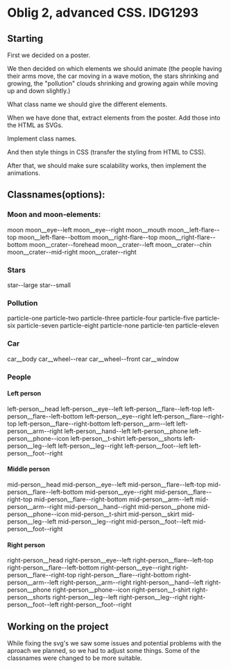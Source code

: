 # Oblig 2, advanced CSS. IDG1293

## Starting

First we decided on a poster.

We then decided on which elements we should animate (the people having their arms move, the car moving in a wave motion, the stars shrinking and growing, the "pollution" clouds shrinking and growing again while moving up and down slightly.)

What class name we should give the different elements.

When we have done that, extract elements from the poster. Add those into the HTML as SVGs.

Implement class names.

And then style things in CSS (transfer the styling from HTML to CSS).

After that, we should make sure scalability works, then implement the animations.

## Classnames(options):

### Moon and moon-elements:

moon
moon\_\_eye--left
moon\_\_eye--right
moon\_\_mouth
moon\_\_left-flare--top
moon\_\_left-flare--bottom
moon\_\_right-flare--top
moon\_\_right-flare--bottom
moon\_\_crater--forehead
moon\_\_crater--left
moon\_\_crater--chin
moon\_\_crater--mid-right
moon\_\_crater--right

### Stars

star--large
star--small

### Pollution

particle-one
particle-two
particle-three
particle-four
particle-five
particle-six
particle-seven
particle-eight
particle-none
particle-ten
particle-eleven

### Car

car\_\_body
car\_\_wheel--rear
car\_\_wheel--front
car\_\_window

### People

#### Left person

left-person\_\_head
left-person\_\_eye--left
left-person\_\_flare--left-top
left-person\_\_flare--left-bottom
left-person\_\_eye--right
left-person\_\_flare--right-top
left-person\_\_flare--right-bottom
left-person\_\_arm--left
left-person\_\_arm--right
left-person\_\_hand--left
left-person\_\_phone
left-person\_\_phone--icon
left-person\_\_t-shirt
left-person\_\_shorts
left-person\_\_leg--left
left-person\_\_leg--right
left-person\_\_foot--left
left-person\_\_foot--right

#### Middle person

mid-person\_\_head
mid-person\_\_eye--left
mid-person\_\_flare--left-top
mid-person\_\_flare--left-bottom
mid-person\_\_eye--right
mid-person\_\_flare--right-top
mid-person\_\_flare--right-bottom
mid-person\_\_arm--left
mid-person\_\_arm--right
mid-person\_\_hand--right
mid-person\_\_phone
mid-person\_\_phone--icon
mid-person\_\_t-shirt
mid-person\_\_skirt
mid-person\_\_leg--left
mid-person\_\_leg--right
mid-person\_\_foot--left
mid-person\_\_foot--right

#### Right person

right-person\_\_head
right-person\_\_eye--left
right-person\_\_flare--left-top
right-person\_\_flare--left-bottom
right-person\_\_eye--right
right-person\_\_flare--right-top
right-person\_\_flare--right-bottom
right-person\_\_arm--left
right-person\_\_arm--right
right-person\_\_hand--left
right-person\_\_phone
right-person\_\_phone--icon
right-person\_\_t-shirt
right-person\_\_shorts
right-person\_\_leg--left
right-person\_\_leg--right
right-person\_\_foot--left
right-person\_\_foot--right

## Working on the project

While fixing the svg's we saw some issues and potential problems with the aproach we planned, so we had to adjust some things. Some of the classnames were changed to be more suitable.
